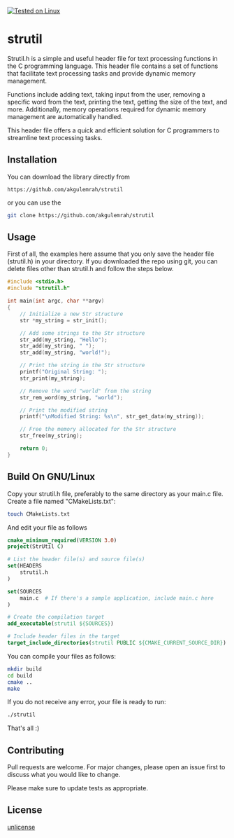 [![Tested on Linux](https://img.shields.io/badge/Tested%20on-Linux-green.svg)](https://github.com/akgulemrah/strutil)

# strutil

Strutil.h is a simple and useful header file for text processing functions in the C programming language. This header file contains a set of functions that facilitate text processing tasks and provide dynamic memory management.

Functions include adding text, taking input from the user, removing a specific word from the text, printing the text, getting the size of the text, and more. Additionally, memory operations required for dynamic memory management are automatically handled.

This header file offers a quick and efficient solution for C programmers to streamline text processing tasks.

## Installation

You can download the library directly from 
```
https://github.com/akgulemrah/strutil
```
or you can use the 
```bash
git clone https://github.com/akgulemrah/strutil
```


## Usage
First of all, the examples here assume that you only save the header file (strutil.h) in your directory. 
If you downloaded the repo using git, you can delete files other than strutil.h and follow the steps below. 

```c
#include <stdio.h>
#include "strutil.h"

int main(int argc, char **argv)
{
	// Initialize a new Str structure
	str *my_string = str_init();

	// Add some strings to the Str structure
	str_add(my_string, "Hello");
	str_add(my_string, " ");
	str_add(my_string, "world!");

	// Print the string in the Str structure
	printf("Original String: ");
	str_print(my_string);

	// Remove the word "world" from the string
	str_rem_word(my_string, "world");

	// Print the modified string
	printf("\nModified String: %s\n", str_get_data(my_string));

	// Free the memory allocated for the Str structure
	str_free(my_string);

	return 0;
}
```

## Build On GNU/Linux
Copy your strutil.h file, preferably to the same directory as your main.c file. Create a file named "CMakeLists.txt":
```bash
touch CMakeLists.txt
```

And edit your file as follows
```cmake
cmake_minimum_required(VERSION 3.0)
project(StrUtil C)

# List the header file(s) and source file(s)
set(HEADERS
	strutil.h
)

set(SOURCES
	main.c  # If there's a sample application, include main.c here
)

# Create the compilation target
add_executable(strutil ${SOURCES})

# Include header files in the target
target_include_directories(strutil PUBLIC ${CMAKE_CURRENT_SOURCE_DIR})
```

You can compile your files as follows: 
```bash
mkdir build
cd build
cmake ..
make
```

If you do not receive any error, your file is ready to run:
```bash
./strutil
```

That's all :)

## Contributing

Pull requests are welcome. For major changes, please open an issue first
to discuss what you would like to change.

Please make sure to update tests as appropriate.


## License

[unlicense](https://unlicense.org/)
